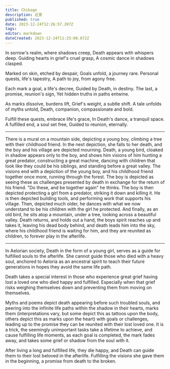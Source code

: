 ```yaml
---
title: Chikage
description: 近景
published: true
date: 2023-12-24T12:26:57.207Z
tags: 
editor: markdown
dateCreated: 2023-12-24T11:25:08.872Z
---
```


In sorrow's realm, where shadows creep,
Death appears with whispers deep.
Guiding hearts in grief's cruel grasp,
A cosmic dance in shadows clasped.

Marked on skin, etched by despair,
Goals unfold, a journey rare.
Personal quests, life's tapestry,
A path to joy, from agony free.

Each mark a goal, a life's decree,
Guided by Death, in destiny.
The last, a promise, reunion's sign,
Yet hidden truths in paths entwine.

As marks dissolve, burdens lift,
Grief's weight, a subtle shift.
A tale unfolds of myths untold,
Death, companion, compassionate and bold.

Fulfill these quests, embrace life's grace,
In Death's dance, a tranquil space.
A fulfilled end, a soul set free,
Guided to reunion, eternally.

---

There is a mural on a mountain side, depicting a young boy, climbing a tree with their childhood friend. In the next depiction, she falls to her death, and the boy and his village are depicted mourning. 
Death, a young bird, cloaked in shadow appears only to the boy, and shows him visions of him hunting a great predator, constructing a great machine, dancing with children that look like they could be his siblings, and standing before a great valley. The visions end with a depiction of the young boy, and his childhood friend together once more, running through the forest.
The boy is depicted as seeing these as challenges presented by death in exchange for the return of his friend. "Do these, and be together again" he thinks.
The boy is then depicted protecting a girl from a predator, striking it down and killing it. 
He is then depicted building tools, and performing work that supports his village.
Then, depicted much older, he dances with what we now understand to be his children with the girl he protected.
And finally, as an old bird, he sits atop a mountain, under a tree, looking across a beautiful valley.
Death returns, and holds out a hand, the boys spirit reaches up and takes it, leaving his dead body behind, and death leads him into the sky, where his childhood friend is waiting for him, and they are reunited as children, to forever play in the afterlife.

---

In Aelorian society, Death in the form of a young girl, serves as a guide for fulfilled souls to the afterlife. She cannot guide those who died with a heavy soul, anchored to Aeloria as an ancestral spirit to teach their future generations in hopes they avoid the same life path.

Death takes a special interest in those who experience great grief having lost a loved one who died happy and fulfilled. Especially when that grief risks weighing themselves down and preventing them from moving on themselves.

Myths and poems depict death appearing before such troubled souls, and peering into the infinite life paths within the shadow in their hearts, marks them (interpretations vary, but some depict this as tattoos upon the body, others depict this as marks upon the heart) with goals or challenges, leading up to the promise they can be reunited with their lost loved one. It is a trick, the seemingly unimportant tasks take a lifetime to achieve, and cause fulfilling life moments, as each goal is completed, the mark fades away, and takes some grief or shadow from the soul with it.

After living a long and fulfilled life, they die happy, and Death can guide them to their lost beloved in the afterlife. Fulfilling the visions she gave them in the beginning, a promise from death to the broken.